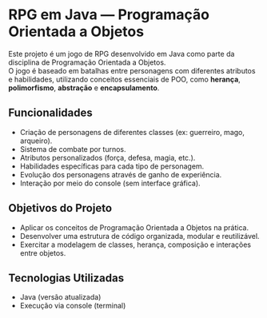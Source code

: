 # RPG em Java — Programação Orientada a Objetos

Este projeto é um jogo de RPG desenvolvido em Java como parte da disciplina de Programação Orientada a Objetos.  
O jogo é baseado em batalhas entre personagens com diferentes atributos e habilidades, utilizando conceitos essenciais de POO, como **herança**, **polimorfismo**, **abstração** e **encapsulamento**.

## Funcionalidades
- Criação de personagens de diferentes classes (ex: guerreiro, mago, arqueiro).
- Sistema de combate por turnos.
- Atributos personalizados (força, defesa, magia, etc.).
- Habilidades específicas para cada tipo de personagem.
- Evolução dos personagens através de ganho de experiência.
- Interação por meio do console (sem interface gráfica).

## Objetivos do Projeto
- Aplicar os conceitos de Programação Orientada a Objetos na prática.
- Desenvolver uma estrutura de código organizada, modular e reutilizável.
- Exercitar a modelagem de classes, herança, composição e interações entre objetos.

## Tecnologias Utilizadas
- Java (versão atualizada)
- Execução via console (terminal)

